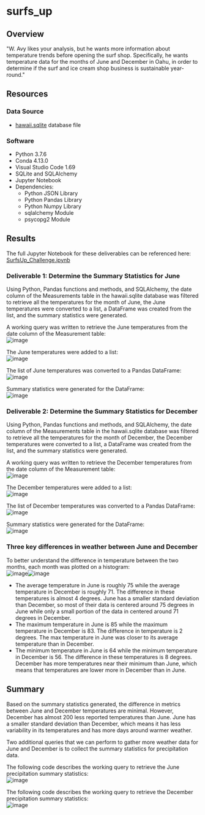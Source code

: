 # surfs_up

## Overview

"W. Avy likes your analysis, but he wants more information about temperature trends before opening the surf shop. Specifically, he wants temperature data for the months of June and December in Oahu, in order to determine if the surf and ice cream shop business is sustainable year-round."

## Resources
### Data Source 
- [hawaii.sqlite](https://github.com/lkachury/surfs_up/blob/main/hawaii.sqlite) database file

### Software
- Python 3.7.6
- Conda 4.13.0
- Visual Studio Code 1.69
- SQLite and SQLAlchemy
- Jupyter Notebook
- Dependencies:
  - Python JSON Library
  - Python Pandas Library
  - Python Numpy Library
  - sqlalchemy Module 
  - psycopg2 Module

## Results 
The full Jupyter Notebook for these deliverables can be referenced here: [SurfsUp_Challenge.ipynb](https://github.com/lkachury/surfs_up/blob/main/SurfsUp_Challenge.ipynb)

### Deliverable 1: Determine the Summary Statistics for June
Using Python, Pandas functions and methods, and SQLAlchemy, the date column of the Measurements table in the hawaii.sqlite database was filtered to retrieve all the temperatures for the month of June, the June temperatures were converted to a list, a DataFrame was created from the list, and the summary statistics were generated.

A working query was written to retrieve the June temperatures from the date column of the Measurement table:
<br /> ![image](https://user-images.githubusercontent.com/108038989/187010769-f6571ea5-9bb5-4612-b793-6e26986a47dc.png)

The June temperatures were added to a list: 
<br /> ![image](https://user-images.githubusercontent.com/108038989/187010778-9012fb8b-ace3-40c5-ad9c-3fecafe19bd7.png)

The list of June temperatures was converted to a Pandas DataFrame: 
<br /> ![image](https://user-images.githubusercontent.com/108038989/187010432-c486fd2d-2e54-44fa-b243-7d03987601cc.png)
 
Summary statistics were generated for the DataFrame: 
<br /> ![image](https://user-images.githubusercontent.com/108038989/187010464-4bfc3c80-48e9-4f36-87c9-dceaf343b928.png)

### Deliverable 2: Determine the Summary Statistics for December
Using Python, Pandas functions and methods, and SQLAlchemy, the date column of the Measurements table in the hawaii.sqlite database was filtered to retrieve all the temperatures for the month of December, the December temperatures were converted to a list, a DataFrame was created from the list, and the summary statistics were generated.

A working query was written to retrieve the December temperatures from the date column of the Measurement table: 
<br /> ![image](https://user-images.githubusercontent.com/108038989/187010929-d6956f7a-dfd3-4df6-96cf-cdcfb7902933.png)

The December temperatures were added to a list: 
<br /> ![image](https://user-images.githubusercontent.com/108038989/187010967-82d88eb4-7af8-4ff5-b6ca-09a8f0e36ad4.png)

The list of December temperatures was converted to a Pandas DataFrame: 
<br /> ![image](https://user-images.githubusercontent.com/108038989/187010980-db1c51cb-c412-40d8-aaeb-9cd4ece93e94.png)

Summary statistics were generated for the DataFrame:
<br /> ![image](https://user-images.githubusercontent.com/108038989/187010991-c38bae50-b2d3-48f8-95df-1706a34d7d34.png)

### Three key differences in weather between June and December
To better understand the difference in temperature between the two months, each month was plotted on a histogram:
<br /> ![image](https://user-images.githubusercontent.com/108038989/187011347-07cebeb5-4251-40d6-9c48-5c85e51e94e2.png)![image](https://user-images.githubusercontent.com/108038989/187011389-1351cb99-4a6e-4eca-93ff-51be04ed955f.png)

- The average temperature in June is roughly 75 while the average temperature in December is roughly 71. The difference in these temperatures is almost 4 degrees. June has a smaller standard deviation than December, so most of their data is centered around 75 degrees in June while only a small portion of the data in centered around 71 degrees in December. 
- The maximum temperature in June is 85 while the maximum temperature in December is 83. The difference in temperature is 2 degrees. The max temperature in June was closer to its average temperature than in December. 
- The minimum temperature in June is 64 while the minimum temperature in December is 56. The difference in these temperatures is 8 degrees. December has more temperatures near their minimum than June, which means that temperatures are lower more in December than in June. 

## Summary
Based on the summary statistics generated, the difference in metrics between June and December temperatures are minimal. However, December has almost 200 less reported temperatures than June. June has a smaller standard deviation than December, which means it has less variability in its temperatures and has more days around warmer weather. 

Two additional queries that we can perform to gather more weather data for June and December is to collect the summary statistics for precipitation data.

The following code describes the working query to retrieve the June precipitation summary statistics:
<br /> ![image](https://user-images.githubusercontent.com/108038989/187013894-730d1647-9139-4b01-8923-0ec887e6f91e.png)

The following code describes the working query to retrieve the December precipitation summary statistics:
<br /> ![image](https://user-images.githubusercontent.com/108038989/187013927-4d4e0e53-7bd5-48a0-8122-f6bdf5dc41ca.png)
